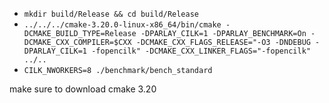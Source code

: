 

- `mkdir build/Release && cd build/Release`
- `../../../cmake-3.20.0-linux-x86_64/bin/cmake -DCMAKE_BUILD_TYPE=Release -DPARLAY_CILK=1 -DPARLAY_BENCHMARK=On -DCMAKE_CXX_COMPILER=$CXX -DCMAKE_CXX_FLAGS_RELEASE="-O3 -DNDEBUG -DPARLAY_CILK=1 -fopencilk" -DCMAKE_CXX_LINKER_FLAGS="-fopencilk" ../..`
- `CILK_NWORKERS=8 ./benchmark/bench_standard`


make sure to download cmake 3.20
